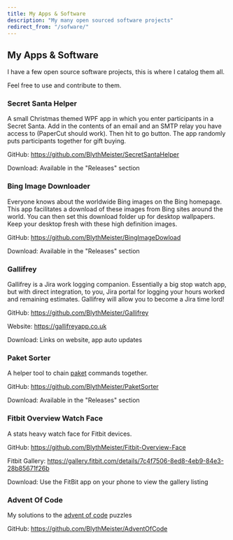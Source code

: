 ```yaml
---
title: My Apps & Software
description: "My many open sourced software projects"
redirect_from: "/sofware/"
---
```


## My Apps & Software

I have a few open source software projects, this is where I catalog them all.

Feel free to use and contribute to them.

### Secret Santa Helper

A small Christmas themed WPF app in which you enter participants in a Secret Santa.
Add in the contents of an email and an SMTP relay you have access to (PaperCut should work).
Then hit to go button. The app randomly puts participants together for gift buying.

GitHub: <https://github.com/BlythMeister/SecretSantaHelper>

Download: Available in the "Releases" section

### Bing Image Downloader

Everyone knows about the worldwide Bing images on the Bing homepage.
This app facilitates a download of these images from Bing sites around the world.
You can then set this download folder up for desktop wallpapers.
Keep your desktop fresh with these high definition images.

GitHub: <https://github.com/BlythMeister/BingImageDowload>

Download: Available in the "Releases" section

### Gallifrey

Gallifrey is a Jira work logging companion.
Essentially a big stop watch app, but with direct integration, to you, Jira portal for logging your hours worked and remaining estimates.
Gallifrey will allow you to become a Jira time lord!

GitHub: <https://github.com/BlythMeister/Gallifrey>

Website: <https://gallifreyapp.co.uk>

Download: Links on website, app auto updates

### Paket Sorter

A helper tool to chain [paket](https://fsprojects.github.io/Paket/) commands together.

GitHub: <https://github.com/BlythMeister/PaketSorter>

Download: Available in the "Releases" section

### Fitbit Overview Watch Face

A stats heavy watch face for Fitbit devices.

GitHub: <https://github.com/BlythMeister/Fitbit-Overview-Face>

Fitbit Gallery: <https://gallery.fitbit.com/details/7c4f7506-8ed8-4eb9-84e3-28b85671f26b>

Download: Use the FitBit app on your phone to view the gallery listing

### Advent Of Code

My solutions to the [advent of code](http://adventofcode.com/) puzzles

GitHub: <https://github.com/BlythMeister/AdventOfCode>
